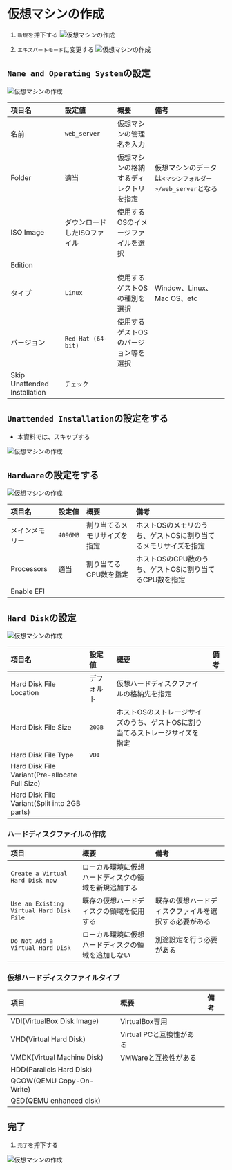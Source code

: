 # 仮想マシンの作成
1. `新規`を押下する
![仮想マシンの作成](/images/virtual_machine_setting/01.png)

1. `エキスパートモード`に変更する
![仮想マシンの作成](/images/virtual_machine_setting/02.png)

## `Name and Operating System`の設定
![仮想マシンの作成](/images/virtual_machine_setting/03.png)

|項目名|設定値|概要|備考|
|:--|:--|:--|:--|
|名前|`web_server`|仮想マシンの管理名を入力||
|Folder|適当|仮想マシンの格納するディレクトリを指定|仮想マシンのデータは`<マシンフォルダー>/web_server`となる|
|ISO Image|ダウンロードしたISOファイル|使用するOSのイメージファイルを選択||
|Edition||||
|タイプ|`Linux`|使用するゲストOSの種別を選択|Window、Linux、Mac OS、etc|
|バージョン|`Red Hat (64-bit)`|使用するゲストOSのバージョン等を選択||
|Skip Unattended Installation|`チェック`|||

## `Unattended Installation`の設定をする
   - 本資料では、スキップする

   ![仮想マシンの作成](/images/virtual_machine_setting/04.png)

## `Hardware`の設定をする
![仮想マシンの作成](/images/virtual_machine_setting/05.png)

|項目名|設定値|概要|備考|
|:--|:--|:--|:--|
|メインメモリー|`4096MB`|割り当てるメモリサイズを指定|ホストOSのメモリのうち、ゲストOSに割り当てるメモリサイズを指定|
|Processors|適当|割り当てるCPU数を指定|ホストOSのCPU数のうち、ゲストOSに割り当てるCPU数を指定|
|Enable EFI||||

## `Hard Disk`の設定
![仮想マシンの作成](/images/virtual_machine_setting/06.png)

|項目名|設定値|概要|備考|
|:--|:--|:--|:--|
|Hard Disk File Location|デフォルト|仮想ハードディスクファイルの格納先を指定||
|Hard Disk File Size|`20GB`|ホストOSのストレージサイズのうち、ゲストOSに割り当てるストレージサイズを指定||
|Hard Disk File Type|`VDI`||
|Hard Disk File Variant(Pre-allocate Full Size)|||
|Hard Disk File Variant(Split into 2GB parts)|||

### ハードディスクファイルの作成

|項目|概要|備考|
|:--|:--|:--|
|`Create a Virtual Hard Disk now`|ローカル環境に仮想ハードディスクの領域を新規追加する||
|`Use an Existing Virtual Hard Disk File`|既存の仮想ハードディスクの領域を使用する|既存の仮想ハードディスクファイルを選択する必要がある|
|`Do Not Add a Virtual Hard Disk`|ローカル環境に仮想ハードディスクの領域を追加しない|別途設定を行う必要がある|

### 仮想ハードディスクファイルタイプ
|項目|概要|備考|
|:--|:--|:--|
|VDI(VirtualBox Disk Image)|VirtualBox専用||
|VHD(Virtual Hard Disk)|Virtual PCと互換性がある||
|VMDK(Virtual Machine Disk)|VMWareと互換性がある||
|HDD(Parallels Hard Disk)|||
|QCOW(QEMU Copy-On-Write)|||
|QED(QEMU enhanced disk)|||

## 完了
1. `完了`を押下する

![仮想マシンの作成](/images/virtual_machine_setting/07.png)
